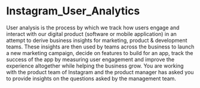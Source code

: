 # Instagram_User_Analytics
User analysis is the process by which we track how users engage and interact with our digital product (software or mobile application) in an attempt to derive business insights for marketing, product &amp; development
teams.
These insights are then used by teams across the business to launch a new marketing campaign, decide on features to build for an app, track the success of the app by measuring user engagement and improve the experience altogether while helping the business grow.
You are working with the product team of Instagram and the product manager has asked you to provide insights on the questions asked by the management team.
